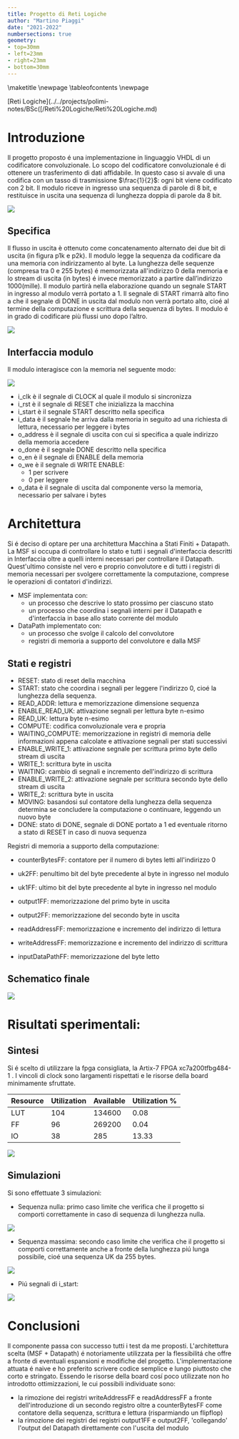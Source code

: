 ```yaml
---
title: Progetto di Reti Logiche
author: "Martino Piaggi"
date: "2021-2022"
numbersections: true
geometry: 
- top=30mm
- left=23mm
- right=23mm
- bottom=30mm
---
```


\maketitle
\newpage
\tableofcontents
\newpage


[Reti Logiche](../../projects/polimi-notes/BSc([/Reti%20Logiche/Reti%20Logiche.md) 


# Introduzione

Il progetto proposto é una implementazione in linguaggio VHDL di un codificatore convoluzionale. Lo scopo del codificatore convoluzionale é di ottenere un trasferimento di dati affidabile. In questo caso si avvale di una codifica con un tasso di trasmissione $\frac{1}{2}$: ogni bit viene codificato con 2 bit.  Il modulo riceve in ingresso una sequenza di parole di 8 bit, e restituisce in uscita una sequenza di lunghezza doppia di parole da 8 bit. 

![](images/04c59062221e7e038a7673cae079e08c.jpg)

## Specifica 

Il flusso in uscita è ottenuto come concatenamento alternato dei due bit di uscita (in figura p1k e p2k). Il modulo legge la sequenza da codificare da una memoria con indirizzamento al byte. La lunghezza delle sequenze (compresa tra 0 e 255 bytes) é memorizzata all'indirizzo 0  della memoria e lo stream di uscita (in bytes) é invece memorizzato a partire dall’indirizzo 1000(mille). 
Il modulo partirà nella elaborazione quando un segnale START in ingresso al modulo verrà portato a 1. Il segnale di START rimarrà alto fino a che il segnale di DONE in uscita dal modulo non verrà portato alto, cioé al termine della computazione e scrittura della sequenza di bytes. Il modulo é in grado di codificare più flussi uno dopo l’altro. 

![](images/3ff992695f9035e4b3defd4ffc70659d.jpg)

## Interfaccia modulo
Il modulo interagisce con la memoria nel seguente modo: 

![](images/5a0e329a1eae911a6184d52c05dddbbb.jpg)

- i_clk è il segnale di CLOCK al quale il modulo si sincronizza
- i_rst è il segnale di RESET che inizializza la macchina 
- i_start è il segnale START descritto nella specifica
- i_data è il segnale he arriva dalla memoria in seguito ad una richiesta di lettura, necessario per leggere i bytes
- o_address è il segnale di uscita con cui si specifica a quale indirizzo della memoria accedere
- o_done è il segnale DONE descritto nella specifica
- o_en è il segnale di ENABLE della memoria
- o_we è il segnale di WRITE ENABLE:
	- 1 per scrivere 
	- 0 per leggere
- o_data è il segnale di uscita dal componente verso la memoria, necessario per salvare i bytes

# Architettura
Si é deciso di optare per una architettura Macchina a Stati Finiti + Datapath. 
La MSF si occupa di controllare lo stato e tutti i segnali d'interfaccia descritti in Interfaccia oltre a quelli interni necessari per controllare il Datapath. Quest'ultimo consiste nel vero e proprio convolutore e di tutti i registri di memoria necessari per svolgere correttamente la computazione, comprese le operazioni di contatori d'indirizzi. 

- MSF implementata con: 
	- un processo che descrive lo stato prossimo per ciascuno stato
	- un processo che coordina i segnali interni per il Datapath e d'interfaccia in base allo stato corrente del modulo
- DataPath implementato con: 
	- un processo che svolge il calcolo del convolutore
	- registri di memoria a supporto del convolutore e dalla MSF 



## Stati e registri
- RESET: stato di reset della macchina
- START: stato che coordina i segnali per leggere l'indirizzo 0, cioé la lunghezza della sequenza.
- READ_ADDR: lettura e memorizzazione dimensione sequenza
- ENABLE_READ_UK: attivazione segnali per lettura byte n-esimo
- READ_UK: lettura byte n-esimo
- COMPUTE: codifica convoluzionale vera e propria
- WAITING_COMPUTE: memorizzazione in registri di memoria delle informazioni appena calcolate e attivazione segnali per stati successivi
- ENABLE_WRITE_1: attivazione segnale per scrittura primo byte dello stream di uscita
- WRITE_1: scrittura byte in uscita
- WAITING: cambio di segnali e incremento dell'indirizzo di scrittura
- ENABLE_WRITE_2: attivazione segnale per scrittura secondo byte dello stream di uscita
- WRITE_2: scrittura byte in uscita
- MOVING: basandosi sul contatore della lunghezza della sequenza determina se concludere la computazione o continuare, leggendo un nuovo byte
- DONE: stato di DONE, segnale di DONE portato a 1 ed eventuale ritorno a stato di RESET in caso di nuova sequenza

Registri di memoria a supporto della computazione: 

- counterBytesFF: contatore per il numero di bytes letti all'indirizzo 0
- uk2FF: penultimo bit del byte precedente al byte in ingresso nel modulo
- uk1FF: ultimo bit del byte precedente al byte in ingresso nel modulo
- output1FF: memorizzazione del primo byte in uscita	

- output2FF:  memorizzazione del secondo byte in uscita
- readAddressFF: memorizzazione e incremento del indirizzo di lettura
- writeAddressFF: memorizzazione e incremento del indirizzo di scrittura
- inputDataPathFF: memorizzazione del byte letto


## Schematico finale
![](images/0b41eabce867e89b3d35401d80267044.png)

# Risultati sperimentali: 

## Sintesi 
Si é scelto di utilizzare la fpga consigliata, la  Artix-7 FPGA xc7a200tfbg484-1 . I vincoli di clock sono largamenti rispettati e le risorse della board minimamente sfruttate. 


|  Resource | Utilization |Available|Utilization \% |
|------|-------|----|---|
|LUT|104|134600|0.08|
|FF|96|269200|0.04|
|IO|38| 285|13.33|

![](images/2ab4ec947083a6403fcf0dba4b03958a.jpg)


## Simulazioni 
Si sono effettuate 3 simulazioni: 

- Sequenza nulla: primo caso limite che verifica che il progetto si comporti correttamente in caso di sequenza di lunghezza nulla. 

![](images/9616ea04e51d4004156c2e8b238211a4.png)

- Sequenza massima: secondo caso limite che verifica che il progetto si comporti correttamente anche a fronte della lunghezza piú lunga possibile, cioé una sequenza UK da 255 bytes.

![](images/d1dd389eaf35d963a7a0aa89489d80ef.png)

- Piú segnali di i_start:

 ![](images/ca56cbfc1c63c762a9665360263ef21c.png)



# Conclusioni 

Il componente passa con successo tutti i test da me proposti. L'architettura scelta (MSF + Datapath) é notoriamente utilizzata per la flessibilitá che offre a fronte di eventuali espansioni e modifiche del progetto. L'implementazione attuata é naive e ho preferito scrivere codice semplice e lungo piuttosto che corto e stringato. Essendo le risorse della board cosí poco utilizzate non ho introdotto ottimizzazioni, le cui possibili individuate sono:

- la rimozione dei registri writeAddressFF e readAddressFF a fronte dell'introduzione di un secondo registro oltre a counterBytesFF come contatore della sequenza, scrittura e lettura (risparmiando un flipflop)
- la rimozione dei registri dei registri output1FF e output2FF, 'collegando' l'output del Datapath direttamente con l'uscita del modulo
